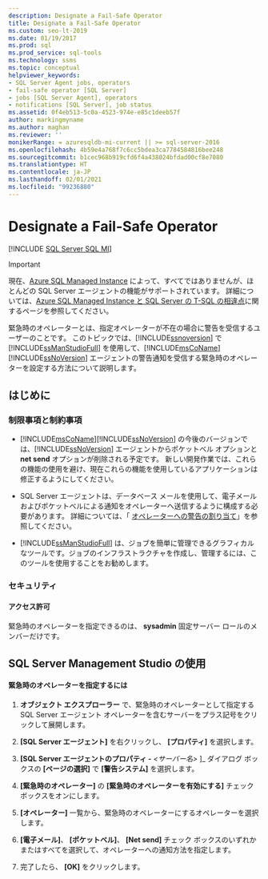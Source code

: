 ```yaml
---
description: Designate a Fail-Safe Operator
title: Designate a Fail-Safe Operator
ms.custom: seo-lt-2019
ms.date: 01/19/2017
ms.prod: sql
ms.prod_service: sql-tools
ms.technology: ssms
ms.topic: conceptual
helpviewer_keywords:
- SQL Server Agent jobs, operators
- fail-safe operator [SQL Server]
- jobs [SQL Server Agent], operators
- notifications [SQL Server], job status
ms.assetid: 0f4eb513-5c0a-4523-974e-e85c1deeb57f
author: markingmyname
ms.author: maghan
ms.reviewer: ''
monikerRange: = azuresqldb-mi-current || >= sql-server-2016
ms.openlocfilehash: 4b59e4a768f7c6cc5bdea3ca7784584816bee248
ms.sourcegitcommit: b1cec968b919cfd6f4a438024bfdad00cf8e7080
ms.translationtype: HT
ms.contentlocale: ja-JP
ms.lasthandoff: 02/01/2021
ms.locfileid: "99236880"
---
```

# <a name="designate-a-fail-safe-operator"></a>Designate a Fail-Safe Operator
[!INCLUDE [SQL Server SQL MI](../../includes/applies-to-version/sql-asdbmi.md)]

> [!IMPORTANT]  
> 現在、[Azure SQL Managed Instance](/azure/sql-database/sql-database-managed-instance) によって、すべてではありませんが、ほとんどの SQL Server エージェントの機能がサポートされています。 詳細については、[Azure SQL Managed Instance と SQL Server の T-SQL の相違点](/azure/sql-database/sql-database-managed-instance-transact-sql-information#sql-server-agent)に関するページを参照してください。

緊急時のオペレーターとは、指定オペレーターが不在の場合に警告を受信するユーザーのことです。 このトピックでは、[!INCLUDE[ssnoversion](../../includes/ssnoversion-md.md)] で [!INCLUDE[ssManStudioFull](../../includes/ssmanstudiofull-md.md)] を使用して、[!INCLUDE[msCoName](../../includes/msconame_md.md)] [!INCLUDE[ssNoVersion](../../includes/ssnoversion-md.md)] エージェントの警告通知を受信する緊急時のオペレーターを設定する方法について説明します。  
  
## <a name="before-you-begin"></a><a name="BeforeYouBegin"></a>はじめに  
  
### <a name="limitations-and-restrictions"></a><a name="Restrictions"></a>制限事項と制約事項  
  
-   [!INCLUDE[msCoName](../../includes/msconame_md.md)][!INCLUDE[ssNoVersion](../../includes/ssnoversion-md.md)] の今後のバージョンでは、[!INCLUDE[ssNoVersion](../../includes/ssnoversion-md.md)] エージェントからポケットベル オプションと **net send** オプションが削除される予定です。 新しい開発作業では、これらの機能の使用を避け、現在これらの機能を使用しているアプリケーションは修正するようにしてください。  
  
-   SQL Server エージェントは、データベース メールを使用して、電子メールおよびポケットベルによる通知をオペレーターへ送信するように構成する必要があります。 詳細については、「 [オペレーターへの警告の割り当て](assign-alerts-to-an-operator.md)」を参照してください。  
  
-   [!INCLUDE[ssManStudioFull](../../includes/ssmanstudiofull-md.md)] は、ジョブを簡単に管理できるグラフィカルなツールです。ジョブのインフラストラクチャを作成し、管理するには、このツールを使用することをお勧めします。  
  
### <a name="security"></a><a name="Security"></a>セキュリティ  
  
#### <a name="permissions"></a><a name="Permissions"></a>アクセス許可  
緊急時のオペレーターを指定できるのは、 **sysadmin** 固定サーバー ロールのメンバーだけです。  
  
## <a name="using-sql-server-management-studio"></a><a name="SSMSProcedure"></a>SQL Server Management Studio の使用  
  
#### <a name="to-designate-a-fail-safe-operator"></a>緊急時のオペレーターを指定するには  
  
1.  **オブジェクト エクスプローラー** で、緊急時のオペレーターとして指定する SQL Server エージェント オペレーターを含むサーバーをプラス記号をクリックして展開します。  
  
2.  **[SQL Server エージェント]** を右クリックし、 **[プロパティ]** を選択します。  
  
3.  **[SQL Server エージェントのプロパティ -** _<サーバー名>_ ]\_ ダイアログ ボックスの **[ページの選択]** で **[警告システム]** を選択します。  
  
4.  **[緊急時のオペレーター]** の **[緊急時のオペレーターを有効にする]** チェック ボックスをオンにします。  
  
5.  **[オペレーター]** 一覧から、緊急時のオペレーターにするオペレーターを選択します。  
  
6.  **[電子メール]**、 **[ポケットベル]**、 **[Net send]** チェック ボックスのいずれかまたはすべてを選択して、オペレーターへの通知方法を指定します。  
  
7.  完了したら、 **[OK]** をクリックします。  
